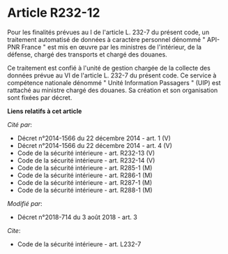 # Article R232-12

Pour les finalités prévues au I de l'article L. 232-7 du présent code, un traitement automatisé de données à caractère
personnel dénommé " API-PNR France " est mis en œuvre par les ministres de l'intérieur, de la défense, chargé des transports
et chargé des douanes.

Ce traitement est confié à l'unité de gestion chargée de la collecte des données prévue au VI de l'article L. 232-7 du
présent code. Ce service à compétence nationale dénommé " Unité Information Passagers " (UIP) est rattaché au ministre chargé
des douanes. Sa création et son organisation sont fixées par décret.

**Liens relatifs à cet article**

_Cité par_:

  - Décret n°2014-1566 du 22 décembre 2014 - art. 1 (V)
  - Décret n°2014-1566 du 22 décembre 2014 - art. 4 (V)
  - Code de la sécurité intérieure - art. R232-13 (V)
  - Code de la sécurité intérieure - art. R232-14 (V)
  - Code de la sécurité intérieure - art. R285-1 (M)
  - Code de la sécurité intérieure - art. R286-1 (M)
  - Code de la sécurité intérieure - art. R287-1 (M)
  - Code de la sécurité intérieure - art. R288-1 (M)

_Modifié par_:

  - Décret n°2018-714 du 3 août 2018 - art. 3

_Cite_:

  - Code de la sécurité intérieure - art. L232-7
